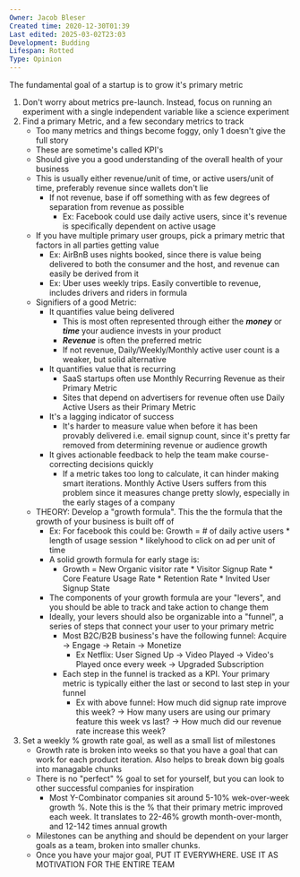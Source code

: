 ```yaml
---
Owner: Jacob Bleser
Created time: 2020-12-30T01:39
Last edited: 2025-03-02T23:03
Development: Budding
Lifespan: Rotted
Type: Opinion
---
```

The fundamental goal of a startup is to grow it's primary metric
1. Don't worry about metrics pre-launch. Instead, focus on running an experiment with a single independent variable like a science experiment
2. Find a primary Metric, and a few secondary metrics to track
    - Too many metrics and things become foggy, only 1 doesn't give the full story
    - These are sometime's called KPI's
    - Should give you a good understanding of the overall health of your business
    - This is usually either revenue/unit of time, or active users/unit of time, preferably revenue since wallets don't lie
        - If not revenue, base if off something with as few degrees of separation from revenue as possible
            - Ex: Facebook could use daily active users, since it's revenue is specifically dependent on active usage
    - If you have multiple primary user groups, pick a primary metric that factors in all parties getting value
        - Ex: AirBnB uses nights booked, since there is value being delivered to both the consumer and the host, and revenue can easily be derived from it
        - Ex: Uber uses weekly trips. Easily convertible to revenue, includes drivers and riders in formula
    - Signifiers of a good Metric:
        - It quantifies value being delivered
            - This is most often represented through either the **_money_** or **_time_** your audience invests in your product
            - _**Revenue**_ is often the preferred metric
            - If not revenue, Daily/Weekly/Monthly active user count is a weaker, but solid alternative
        - It quantifies value that is recurring
            - SaaS startups often use Monthly Recurring Revenue as their Primary Metric
            - Sites that depend on advertisers for revenue often use Daily Active Users as their Primary Metric
        - It's a lagging indicator of success
            - It's harder to measure value when before it has been provably delivered i.e. email signup count, since it's pretty far removed from determining revenue or audience growth
        - It gives actionable feedback to help the team make course-correcting decisions quickly
            - If a metric takes too long to calculate, it can hinder making smart iterations. Monthly Active Users suffers from this problem since it measures change pretty slowly, especially in the early stages of a company
    - THEORY: Develop a "growth formula". This the the formula that the growth of your business is built off of
        - Ex: For facebook this could be: Growth = # of daily active users * length of usage session * likelyhood to click on ad per unit of time
        - A solid growth formula for early stage is:
            - Growth = New Organic visitor rate * Visitor Signup Rate * Core Feature Usage Rate * Retention Rate * Invited User Signup State
        - The components of your growth formula are your "levers", and you should be able to track and take action to change them
        - Ideally, your levers should also be organizable into a "funnel", a series of steps that connect your user to your primary metric
            - Most B2C/B2B business's have the following funnel: Acquire → Engage → Retain → Monetize
                - Ex Netflix: User Signed Up → Video Played → Video's Played once every week → Upgraded Subscription
            - Each step in the funnel is tracked as a KPI. Your primary metric is typically either the last or second to last step in your funnel
                - Ex with above funnel: How much did signup rate improve this week? → How many users are using our primary feature this week vs last? → How much did our revenue rate increase this week?
3. Set a weekly % growth rate goal, as well as a small list of milestones
    - Growth rate is broken into weeks so that you have a goal that can work for each product iteration. Also helps to break down big goals into managable chunks
    - There is no "perfect" % goal to set for yourself, but you can look to other successful companies for inspiration
        - Most Y-Combinator companies sit around 5-10% wek-over-week growth %. Note this is the % that their primary metric improved each week. It translates to 22-46% growth month-over-month, and 12-142 times annual growth
    - Milestones can be anything and should be dependent on your larger goals as a team, broken into smaller chunks.
    - Once you have your major goal, PUT IT EVERYWHERE. USE IT AS MOTIVATION FOR THE ENTIRE TEAM